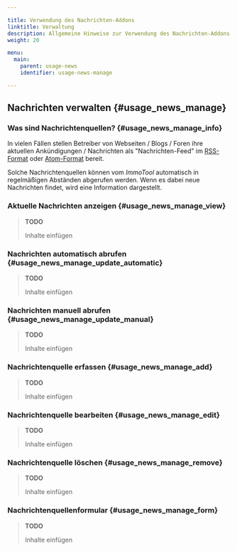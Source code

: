 ```yaml
---

title: Verwendung des Nachrichten-Addons
linktitle: Verwaltung
description: Allgemeine Hinweise zur Verwendung des Nachrichten-Addons von OpenEstate-ImmoTool…
weight: 20

menu:
  main:
    parent: usage-news
    identifier: usage-news-manage

---
```


## Nachrichten verwalten {#usage_news_manage}


### Was sind Nachrichtenquellen? {#usage_news_manage_info}

In vielen Fällen stellen Betreiber von Webseiten / Blogs / Foren ihre aktuellen Ankündigungen / Nachrichten als "Nachrichten-Feed" im [RSS-Format](http://de.wikipedia.org/wiki/RSS) oder [Atom-Format](http://de.wikipedia.org/wiki/Atom_%28Format%29) bereit.

Solche Nachrichtenquellen können vom *ImmoTool* automatisch in regelmäßigen Abständen abgerufen werden. Wenn es dabei neue Nachrichten findet, wird eine Information dargestellt.


### Aktuelle Nachrichten anzeigen {#usage_news_manage_view}

> **TODO**
>
> Inhalte einfügen


### Nachrichten automatisch abrufen {#usage_news_manage_update_automatic}

> **TODO**
>
> Inhalte einfügen


### Nachrichten manuell abrufen {#usage_news_manage_update_manual}

> **TODO**
>
> Inhalte einfügen


### Nachrichtenquelle erfassen {#usage_news_manage_add}

> **TODO**
>
> Inhalte einfügen


### Nachrichtenquelle bearbeiten {#usage_news_manage_edit}

> **TODO**
>
> Inhalte einfügen


### Nachrichtenquelle löschen {#usage_news_manage_remove}

> **TODO**
>
> Inhalte einfügen


### Nachrichtenquellenformular {#usage_news_manage_form}

> **TODO**
>
> Inhalte einfügen
